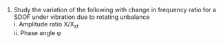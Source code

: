 1. Study the variation of the following with change in frequency ratio for a SDOF under vibration due to rotating unbalance  
   i. Amplitude ratio X/X<sub>st</sub>  
   ii. Phase angle φ
